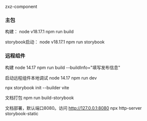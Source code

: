 zxz-component

### 主包

构建：
node v18.17.1 npm run build

storybook启动：
node v18.17.1 npm run storybook


### 远程组件

构建
node 14.17
npm run build --buildInfo="填写发布信息"


启动远程组件本地调试
node 14.17 npm run dev

npx storybook init --builder vite

文档打包
npm run build-storybook

文档部署，默认端口8080。访问 http://127.0.0.1:8080
npx http-server storybook-static
